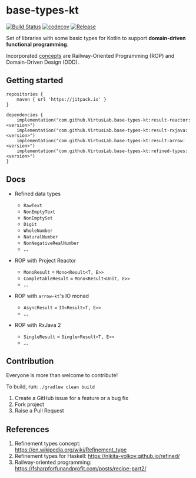 # base-types-kt
[![Build Status](https://travis-ci.org/VirtusLab/base-types-kt.svg?branch=master)](https://travis-ci.org/VirtusLab/base-types-kt)
[![codecov](https://codecov.io/gh/VirtusLab/base-types-kt/branch/master/graph/badge.svg)](https://codecov.io/gh/VirtusLab/base-types-kt)
[![Release](https://img.shields.io/github/v/release/VirtusLab/base-types-kt.svg)](https://github.com/VirtusLab/base-types-kt/releases)

Set of libraries with some basic types for Kotlin to support **domain-driven functional programming**. 

Incorporated [concepts](#References) are Railway-Oriented Programming (ROP)
 and Domain-Driven Design (DDD).

## Getting started

```
repositories {
    maven { url 'https://jitpack.io' }
}

dependencies {
    implementation("com.github.VirtusLab.base-types-kt:result-reactor:<version>")
    implementation("com.github.VirtusLab.base-types-kt:result-rxjava:<version>")
    implementation("com.github.VirtusLab.base-types-kt:result-arrow:<version>")
    implementation("com.github.VirtusLab.base-types-kt:refined-types:<version>")
}
```

## Docs

- Refined data types
    - `RawText`
    - `NonEmptyText`
    - `NonEmptySet`
    - `Digit`
    - `WholeNumber`
    - `NaturalNumber`
    - `NonNegativeRealNumber`
    - ...
    

- ROP with Project Reactor
    - `MonoResult` = `Mono<Result<T, E>>`
    - `CompletableResult` = `Mono<Result<Unit, E>>`    
    - ...
        
        
- ROP with `arrow-kt`'s IO monad
    - `AsyncResult` = `IO<Result<T, E>>`
    - ...


- ROP with RxJava 2
    - `SingleResult` = `Single<Result<T, E>>`
    - ...
    
## Contribution
Everyone is more than welcome to contribute!

To build, run: `./gradlew clean build`

1. Create a GitHub issue for a feature or a bug fix
2. Fork project
3. Raise a Pull Request
    
## References

1. Refinement types concept: https://en.wikipedia.org/wiki/Refinement_type
2. Refinement types for Haskell: https://nikita-volkov.github.io/refined/
3. Railway-oriented programming: https://fsharpforfunandprofit.com/posts/recipe-part2/